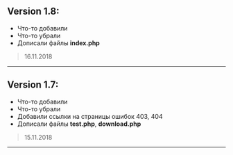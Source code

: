 ## Version 1.8:

- Что-то добавили
- Что-то убрали
- Дописали файлы **index.php**

> 16.11.2018

------------


## Version 1.7:

- Что-то добавили
- Что-то убрали
- Добавили ссылки на страницы ошибок 403, 404
- Дописали файлы **test.php**, **download.php**

> 15.11.2018

------------

